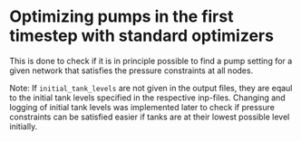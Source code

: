 # Optimizing pumps in the first timestep with standard optimizers

This is done to check if it is in principle possible to find a pump setting
for a given network that satisfies the pressure constraints at all nodes.

Note: If `initial_tank_levels` are not given in the output files, they are
eqaul to the initial tank levels specified in the respective inp-files.
Changing and logging of initial tank levels was implemented later to check if
pressure constraints can be satisfied easier if tanks are at their lowest
possible level initially.
